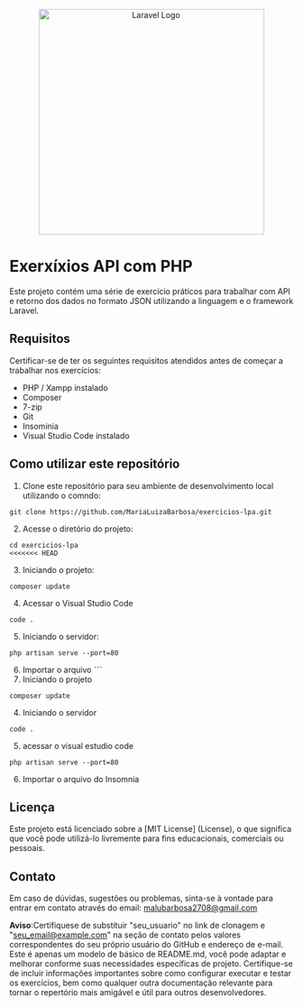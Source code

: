 <p align="center"><a href="https://laravel.com" target="_blank"><img src="https://raw.githubusercontent.com/laravel/art/master/logo-lockup/5%20SVG/2%20CMYK/1%20Full%20Color/laravel-logolockup-cmyk-red.svg" width="400" alt="Laravel Logo"></a></p>

# Exerxíxios API com PHP
Este projeto contém uma série de exercício práticos para trabalhar com API e retorno dos dados no formato JSON utilizando a linguagem e o framework Laravel.

## Requisitos
Certificar-se de ter os seguintes requisitos atendidos antes de começar a trabalhar nos exercícios:
* PHP / Xampp instalado
* Composer
* 7-zip
* Git
* Insominia 
* Visual Studio Code instalado
## Como utilizar este repositório
1. Clone este repositório para seu ambiente de desenvolvimento local utilizando o comndo:
```
git clone https://github.com/MariaLuizaBarbosa/exercicios-lpa.git
```
2.  Acesse o diretório do projeto:
```
cd exercicios-lpa
<<<<<<< HEAD
```
3. Iniciando o projeto:
```
composer update
```
4. Acessar o Visual Studio Code
```
code .
```
5.  Iniciando o servidor:
```
php artisan serve --port=80
```
6. Importar o arquivo 
ˋˋˋ
3. Iniciando o projeto

``` 
composer update
```
4. Iniciando o servidor
``` 
code .
```
5. acessar o visual estudio code
```
php artisan serve --port=80
```
6. Importar o arquivo do Insomnia

## Licença
Este projeto está licenciado sobre a [MIT License] (License), o que significa que você pode utilizá-lo livremente para fins educacionais, comerciais ou pessoais.

## Contato
Em caso de dúvidas, sugestões ou problemas, sinta-se à vontade para entrar em contato através do email: malubarbosa2708@gmail.com

**Aviso**:Certifiquese de substituir "seu_usuario" no link de clonagem e "seu_email@example.com" na seção de contato pelos valores correspondentes do seu próprio usuário do GitHub e endereço de e-mail.
Este é apenas um modelo de básico de README.md, você pode adaptar e melhorar conforme suas necessidades específicas de projeto. Certifique-se de incluir informações importantes sobre como configurar executar e testar os exercícios, bem como qualquer outra documentação relevante para tornar o repertório mais amigável e útil para outros desenvolvedores.
